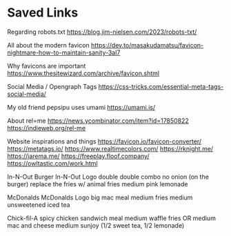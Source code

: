 # Saved Links

Regarding robots.txt
<https://blog.jim-nielsen.com/2023/robots-txt/>

All about the modern favicon
<https://dev.to/masakudamatsu/favicon-nightmare-how-to-maintain-sanity-3al7>

Why favicons are important
<https://www.thesitewizard.com/archive/favicon.shtml>

Social Media / Opengraph Tags
<https://css-tricks.com/essential-meta-tags-social-media/>

My old friend pepsipu uses umami
<https://umami.is/>

About rel=me
<https://news.ycombinator.com/item?id=17850822>
<https://indieweb.org/rel-me>

Website inspirations and things
<https://favicon.io/favicon-converter/>
<https://metatags.io/>
<https://www.realtimecolors.com/>
<https://rknight.me/>
<https://jarema.me/>
<https://freeplay.floof.company/>
<https://owltastic.com/work.html>

In-N-Out Burger
In-N-Out Logo
double double combo no onion (on the burger)
replace the fries w/ animal fries
medium pink lemonade

McDonalds
McDonalds Logo
big mac meal
medium fries
medium unsweetened iced tea

Chick-fil-A
spicy chicken sandwich meal
medium waffle fries OR medium mac and cheese
medium sunjoy (1/2 sweet tea, 1/2 lemonade)
